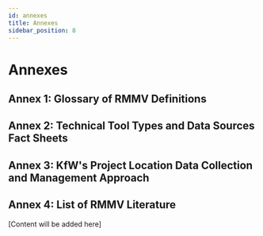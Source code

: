 ```yaml
---
id: annexes
title: Annexes
sidebar_position: 8
---
```


# Annexes

## Annex 1: Glossary of RMMV Definitions

## Annex 2: Technical Tool Types and Data Sources Fact Sheets

## Annex 3: KfW's Project Location Data Collection and Management Approach

## Annex 4: List of RMMV Literature

[Content will be added here]
